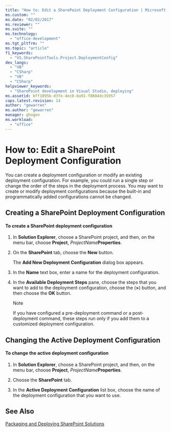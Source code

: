 ```yaml
---
title: "How to: Edit a SharePoint Deployment Configuration | Microsoft Docs"
ms.custom: ""
ms.date: "02/02/2017"
ms.reviewer: ""
ms.suite: ""
ms.technology: 
  - "office-development"
ms.tgt_pltfrm: ""
ms.topic: "article"
f1_keywords: 
  - "VS.SharePointTools.Project.DeploymentConfig"
dev_langs: 
  - "VB"
  - "CSharp"
  - "VB"
  - "CSharp"
helpviewer_keywords: 
  - "SharePoint development in Visual Studio, deploying"
ms.assetid: bff1895b-d3fe-4ec0-ba91-f8884dc35957
caps.latest.revision: 14
author: "gewarren"
ms.author: "gewarren"
manager: ghogen
ms.workload: 
  - "office"
---
```

# How to: Edit a SharePoint Deployment Configuration
  You can create a deployment configuration or modify an existing deployment configuration. For example, you could run a single step or change the order of the steps in the deployment process. You may want to create or modify deployment configurations because the built-in and programmatically added configurations cannot be changed.  
  
## Creating a SharePoint Deployment Configuration  
  
#### To create a SharePoint deployment configuration  
  
1.  In **Solution Explorer**, choose a SharePoint project, and then, on the menu bar, choose **Project**, *ProjectName***Properties**.  
  
2.  On the **SharePoint** tab, choose the **New** button.  
  
     The **Add New Deployment Configuration** dialog box appears.  
  
3.  In the **Name** text box, enter a name for the deployment configuration.  
  
4.  In the **Available Deployment Steps** pane, choose the steps that you want to add to the deployment configuration, choose the (**>**) button, and then choose the **OK** button.  
  
    > [!NOTE]  
    >  If you have configured a pre-deployment command or a post-deployment command, these steps run only if you add them to a customized deployment configuration.  
  
## Changing the Active Deployment Configuration  
  
#### To change the active deployment configuration  
  
1.  In **Solution Explorer**, choose a SharePoint project, and then, on the menu bar, choose **Project**, *ProjectName***Properties**.  
  
2.  Choose the **SharePoint** tab.  
  
3.  In the **Active Deployment Configuration** list box, choose the name of the deployment configuration that you want to use.  
  
## See Also  
 [Packaging and Deploying SharePoint Solutions](../sharepoint/packaging-and-deploying-sharepoint-solutions.md)  
  
  